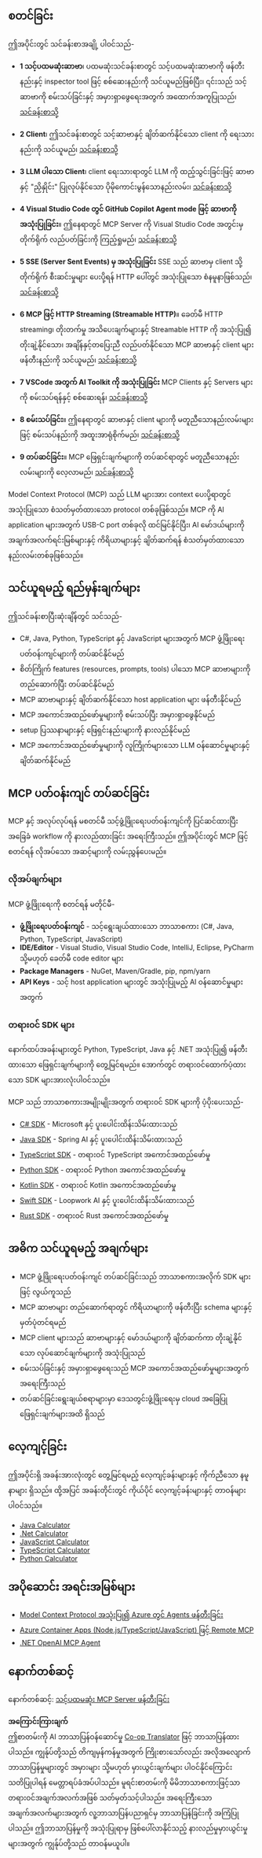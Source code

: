 <!--
CO_OP_TRANSLATOR_METADATA:
{
  "original_hash": "97f1c99b5b12cf03d4b1be68b3636a4a",
  "translation_date": "2025-07-04T19:19:35+00:00",
  "source_file": "03-GettingStarted/README.md",
  "language_code": "my"
}
-->
## စတင်ခြင်း  

ဤအပိုင်းတွင် သင်ခန်းစာအချို့ ပါဝင်သည်-

- **1 သင့်ပထမဆုံးဆာဗာ**၊ ပထမဆုံးသင်ခန်းစာတွင် သင့်ပထမဆုံးဆာဗာကို ဖန်တီးနည်းနှင့် inspector tool ဖြင့် စစ်ဆေးနည်းကို သင်ယူမည်ဖြစ်ပြီး၊ ၎င်းသည် သင့်ဆာဗာကို စမ်းသပ်ခြင်းနှင့် အမှားရှာဖွေရေးအတွက် အထောက်အကူပြုသည်၊ [သင်ခန်းစာသို့](/03-GettingStarted/01-first-server/README.md)

- **2 Client**၊ ဤသင်ခန်းစာတွင် သင့်ဆာဗာနှင့် ချိတ်ဆက်နိုင်သော client ကို ရေးသားနည်းကို သင်ယူမည်၊ [သင်ခန်းစာသို့](/03-GettingStarted/02-client/README.md)

- **3 LLM ပါသော Client**၊ client ရေးသားရာတွင် LLM ကို ထည့်သွင်းခြင်းဖြင့် ဆာဗာနှင့် "ညှိနှိုင်း" ပြုလုပ်နိုင်သော ပိုမိုကောင်းမွန်သောနည်းလမ်း၊ [သင်ခန်းစာသို့](/03-GettingStarted/03-llm-client/README.md)

- **4 Visual Studio Code တွင် GitHub Copilot Agent mode ဖြင့် ဆာဗာကို အသုံးပြုခြင်း**။ ဤနေရာတွင် MCP Server ကို Visual Studio Code အတွင်းမှ တိုက်ရိုက် လည်ပတ်ခြင်းကို ကြည့်ရှုမည်၊ [သင်ခန်းစာသို့](/03-GettingStarted/04-vscode/README.md)

- **5 SSE (Server Sent Events) မှ အသုံးပြုခြင်း** SSE သည် ဆာဗာမှ client သို့ တိုက်ရိုက် စီးဆင်းမှုများ ပေးပို့ရန် HTTP ပေါ်တွင် အသုံးပြုသော စံနမူနာဖြစ်သည်၊ [သင်ခန်းစာသို့](/03-GettingStarted/05-sse-server/README.md)

- **6 MCP ဖြင့် HTTP Streaming (Streamable HTTP)**။ ခေတ်မီ HTTP streaming၊ တိုးတက်မှု အသိပေးချက်များနှင့် Streamable HTTP ကို အသုံးပြု၍ တိုးချဲ့နိုင်သော၊ အချိန်နှင့်တပြေးညီ လည်ပတ်နိုင်သော MCP ဆာဗာနှင့် client များ ဖန်တီးနည်းကို သင်ယူမည်၊ [သင်ခန်းစာသို့](/03-GettingStarted/06-http-streaming/README.md)

- **7 VSCode အတွက် AI Toolkit ကို အသုံးပြုခြင်း** MCP Clients နှင့် Servers များကို စမ်းသပ်ရန်နှင့် စစ်ဆေးရန်၊ [သင်ခန်းစာသို့](/03-GettingStarted/07-aitk/README.md)

- **8 စမ်းသပ်ခြင်း**။ ဤနေရာတွင် ဆာဗာနှင့် client များကို မတူညီသောနည်းလမ်းများဖြင့် စမ်းသပ်နည်းကို အထူးအာရုံစိုက်မည်၊ [သင်ခန်းစာသို့](/03-GettingStarted/08-testing/README.md)

- **9 တပ်ဆင်ခြင်း**။ MCP ဖြေရှင်းချက်များကို တပ်ဆင်ရာတွင် မတူညီသောနည်းလမ်းများကို လေ့လာမည်၊ [သင်ခန်းစာသို့](/03-GettingStarted/09-deployment/README.md)


Model Context Protocol (MCP) သည် LLM များအား context ပေးပို့ရာတွင် အသုံးပြုသော စံသတ်မှတ်ထားသော protocol တစ်ခုဖြစ်သည်။ MCP ကို AI application များအတွက် USB-C port တစ်ခုလို ထင်မြင်နိုင်ပြီး၊ AI မော်ဒယ်များကို အချက်အလက်ရင်းမြစ်များနှင့် ကိရိယာများနှင့် ချိတ်ဆက်ရန် စံသတ်မှတ်ထားသော နည်းလမ်းတစ်ခုဖြစ်သည်။

## သင်ယူရမည့် ရည်မှန်းချက်များ

ဤသင်ခန်းစာပြီးဆုံးချိန်တွင် သင်သည်-

- C#, Java, Python, TypeScript နှင့် JavaScript များအတွက် MCP ဖွံ့ဖြိုးရေးပတ်ဝန်းကျင်များကို တပ်ဆင်နိုင်မည်
- စိတ်ကြိုက် features (resources, prompts, tools) ပါသော MCP ဆာဗာများကို တည်ဆောက်ပြီး တပ်ဆင်နိုင်မည်
- MCP ဆာဗာများနှင့် ချိတ်ဆက်နိုင်သော host application များ ဖန်တီးနိုင်မည်
- MCP အကောင်အထည်ဖော်မှုများကို စမ်းသပ်ပြီး အမှားရှာဖွေနိုင်မည်
- setup ပြဿနာများနှင့် ဖြေရှင်းနည်းများကို နားလည်နိုင်မည်
- MCP အကောင်အထည်ဖော်မှုများကို လူကြိုက်များသော LLM ဝန်ဆောင်မှုများနှင့် ချိတ်ဆက်နိုင်မည်

## MCP ပတ်ဝန်းကျင် တပ်ဆင်ခြင်း

MCP နှင့် အလုပ်လုပ်ရန် မစတင်မီ သင့်ဖွံ့ဖြိုးရေးပတ်ဝန်းကျင်ကို ပြင်ဆင်ထားပြီး အခြေခံ workflow ကို နားလည်ထားခြင်း အရေးကြီးသည်။ ဤအပိုင်းတွင် MCP ဖြင့် စတင်ရန် လိုအပ်သော အဆင့်များကို လမ်းညွှန်ပေးမည်။

### လိုအပ်ချက်များ

MCP ဖွံ့ဖြိုးရေးကို စတင်ရန် မတိုင်မီ-

- **ဖွံ့ဖြိုးရေးပတ်ဝန်းကျင်** - သင့်ရွေးချယ်ထားသော ဘာသာစကား (C#, Java, Python, TypeScript, JavaScript)
- **IDE/Editor** - Visual Studio, Visual Studio Code, IntelliJ, Eclipse, PyCharm သို့မဟုတ် ခေတ်မီ code editor များ
- **Package Managers** - NuGet, Maven/Gradle, pip, npm/yarn
- **API Keys** - သင့် host application များတွင် အသုံးပြုမည့် AI ဝန်ဆောင်မှုများအတွက်

### တရားဝင် SDK များ

နောက်ထပ်အခန်းများတွင် Python, TypeScript, Java နှင့် .NET အသုံးပြု၍ ဖန်တီးထားသော ဖြေရှင်းချက်များကို တွေ့မြင်ရမည်။ အောက်တွင် တရားဝင်ထောက်ပံ့ထားသော SDK များအားလုံးပါဝင်သည်။

MCP သည် ဘာသာစကားအမျိုးမျိုးအတွက် တရားဝင် SDK များကို ပံ့ပိုးပေးသည်-
- [C# SDK](https://github.com/modelcontextprotocol/csharp-sdk) - Microsoft နှင့် ပူးပေါင်းထိန်းသိမ်းထားသည်
- [Java SDK](https://github.com/modelcontextprotocol/java-sdk) - Spring AI နှင့် ပူးပေါင်းထိန်းသိမ်းထားသည်
- [TypeScript SDK](https://github.com/modelcontextprotocol/typescript-sdk) - တရားဝင် TypeScript အကောင်အထည်ဖော်မှု
- [Python SDK](https://github.com/modelcontextprotocol/python-sdk) - တရားဝင် Python အကောင်အထည်ဖော်မှု
- [Kotlin SDK](https://github.com/modelcontextprotocol/kotlin-sdk) - တရားဝင် Kotlin အကောင်အထည်ဖော်မှု
- [Swift SDK](https://github.com/modelcontextprotocol/swift-sdk) - Loopwork AI နှင့် ပူးပေါင်းထိန်းသိမ်းထားသည်
- [Rust SDK](https://github.com/modelcontextprotocol/rust-sdk) - တရားဝင် Rust အကောင်အထည်ဖော်မှု

## အဓိက သင်ယူရမည့် အချက်များ

- MCP ဖွံ့ဖြိုးရေးပတ်ဝန်းကျင် တပ်ဆင်ခြင်းသည် ဘာသာစကားအလိုက် SDK များဖြင့် လွယ်ကူသည်
- MCP ဆာဗာများ တည်ဆောက်ရာတွင် ကိရိယာများကို ဖန်တီးပြီး schema များနှင့် မှတ်ပုံတင်ရမည်
- MCP client များသည် ဆာဗာများနှင့် မော်ဒယ်များကို ချိတ်ဆက်ကာ တိုးချဲ့နိုင်သော လုပ်ဆောင်ချက်များကို အသုံးပြုသည်
- စမ်းသပ်ခြင်းနှင့် အမှားရှာဖွေရေးသည် MCP အကောင်အထည်ဖော်မှုများအတွက် အရေးကြီးသည်
- တပ်ဆင်ခြင်းရွေးချယ်စရာများမှာ ဒေသတွင်းဖွံ့ဖြိုးရေးမှ cloud အခြေပြု ဖြေရှင်းချက်များအထိ ရှိသည်

## လေ့ကျင့်ခြင်း

ဤအပိုင်းရှိ အခန်းအားလုံးတွင် တွေ့မြင်ရမည့် လေ့ကျင့်ခန်းများနှင့် ကိုက်ညီသော နမူနာများ ရှိသည်။ ထို့အပြင် အခန်းတိုင်းတွင် ကိုယ်ပိုင် လေ့ကျင့်ခန်းများနှင့် တာဝန်များပါဝင်သည်။

- [Java Calculator](./samples/java/calculator/README.md)
- [.Net Calculator](../../../03-GettingStarted/samples/csharp)
- [JavaScript Calculator](./samples/javascript/README.md)
- [TypeScript Calculator](./samples/typescript/README.md)
- [Python Calculator](../../../03-GettingStarted/samples/python)

## အပိုဆောင်း အရင်းအမြစ်များ

- [Model Context Protocol အသုံးပြု၍ Azure တွင် Agents ဖန်တီးခြင်း](https://learn.microsoft.com/azure/developer/ai/intro-agents-mcp)
- [Azure Container Apps (Node.js/TypeScript/JavaScript) ဖြင့် Remote MCP](https://learn.microsoft.com/samples/azure-samples/mcp-container-ts/mcp-container-ts/)
- [.NET OpenAI MCP Agent](https://learn.microsoft.com/samples/azure-samples/openai-mcp-agent-dotnet/openai-mcp-agent-dotnet/)

## နောက်တစ်ဆင့်

နောက်တစ်ဆင့်: [သင့်ပထမဆုံး MCP Server ဖန်တီးခြင်း](./01-first-server/README.md)

**အကြောင်းကြားချက်**  
ဤစာတမ်းကို AI ဘာသာပြန်ဝန်ဆောင်မှု [Co-op Translator](https://github.com/Azure/co-op-translator) ဖြင့် ဘာသာပြန်ထားပါသည်။ ကျွန်ုပ်တို့သည် တိကျမှန်ကန်မှုအတွက် ကြိုးစားသော်လည်း အလိုအလျောက် ဘာသာပြန်မှုများတွင် အမှားများ သို့မဟုတ် မှားယွင်းချက်များ ပါဝင်နိုင်ကြောင်း သတိပြုပါရန် မေတ္တာရပ်ခံအပ်ပါသည်။ မူရင်းစာတမ်းကို မိမိဘာသာစကားဖြင့်သာ တရားဝင်အချက်အလက်အဖြစ် သတ်မှတ်သင့်ပါသည်။ အရေးကြီးသော အချက်အလက်များအတွက် လူ့ဘာသာပြန်ပညာရှင်မှ ဘာသာပြန်ခြင်းကို အကြံပြုပါသည်။ ဤဘာသာပြန်မှုကို အသုံးပြုရာမှ ဖြစ်ပေါ်လာနိုင်သည့် နားလည်မှုမှားယွင်းမှုများအတွက် ကျွန်ုပ်တို့သည် တာဝန်မယူပါ။